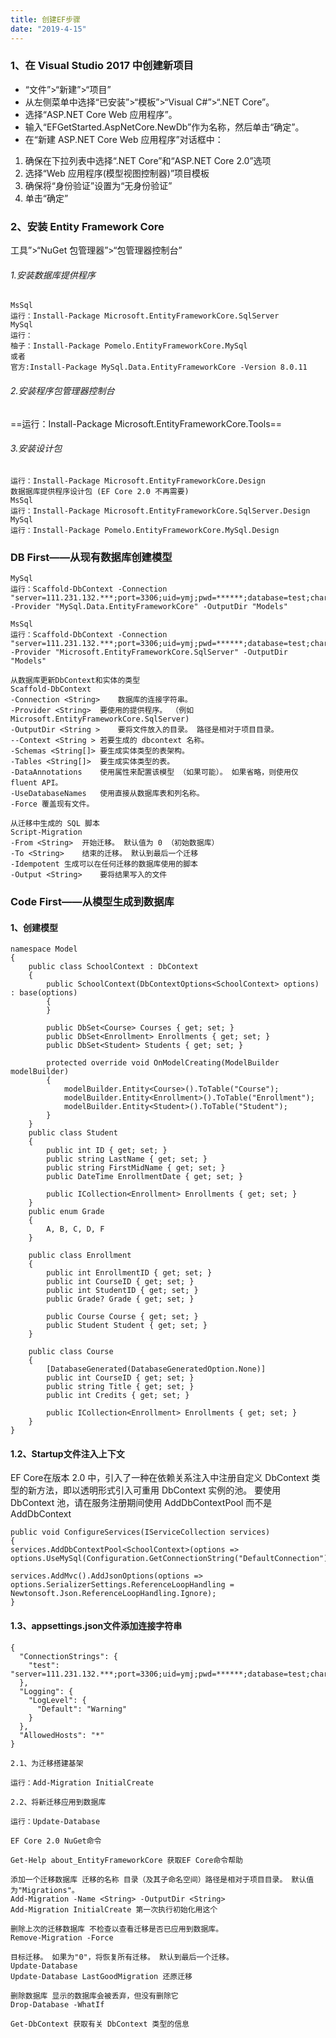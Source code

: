 ```yaml
---
title: 创建EF步骤
date: "2019-4-15"
---
```


### 1、在 Visual Studio 2017 中创建新项目
- “文件”>“新建”>“项目”
- 从左侧菜单中选择“已安装”>“模板”>“Visual C#”>“.NET Core”。
- 选择“ASP.NET Core Web 应用程序”。
- 输入“EFGetStarted.AspNetCore.NewDb”作为名称，然后单击“确定”。
- 在“新建 ASP.NET Core Web 应用程序”对话框中：
1. 确保在下拉列表中选择“.NET Core”和“ASP.NET Core 2.0”选项
1. 选择“Web 应用程序(模型视图控制器)”项目模板
1. 确保将“身份验证”设置为“无身份验证”
1. 单击“确定”

### 2、安装 Entity Framework Core
工具”>“NuGet 包管理器”>“包管理器控制台”

###### 1.安装数据库提供程序

```
MsSql
运行：Install-Package Microsoft.EntityFrameworkCore.SqlServer
MySql
运行：
柚子：Install-Package Pomelo.EntityFrameworkCore.MySql
或者
官方:Install-Package MySql.Data.EntityFrameworkCore -Version 8.0.11
```

###### 2.安装程序包管理器控制台
==运行：Install-Package Microsoft.EntityFrameworkCore.Tools==

###### 3.安装设计包

```
运行：Install-Package Microsoft.EntityFrameworkCore.Design
数据据库提供程序设计包 (EF Core 2.0 不再需要)
MsSql
运行：Install-Package Microsoft.EntityFrameworkCore.SqlServer.Design
MySql
运行：Install-Package Pomelo.EntityFrameworkCore.MySql.Design
```

### DB First——从现有数据库创建模型


```
MySql
运行：Scaffold-DbContext -Connection "server=111.231.132.***;port=3306;uid=ymj;pwd=******;database=test;charset=utf8;sslmode=none;" -Provider "MySql.Data.EntityFrameworkCore" -OutputDir "Models"

MsSql
运行：Scaffold-DbContext -Connection "server=111.231.132.***;port=3306;uid=ymj;pwd=******;database=test;charset=utf8;sslmode=none;" -Provider "Microsoft.EntityFrameworkCore.SqlServer" -OutputDir "Models"
```

```
从数据库更新DbContext和实体的类型
Scaffold-DbContext 
-Connection <String>	数据库的连接字符串。
-Provider <String>	要使用的提供程序。 （例如 Microsoft.EntityFrameworkCore.SqlServer)
-OutputDir <String >	要将文件放入的目录。 路径是相对于项目目录。
--Context <String >	若要生成的 dbcontext 名称。
-Schemas <String[]>	要生成实体类型的表架构。
-Tables <String[]>	要生成实体类型的表。
-DataAnnotations	使用属性来配置该模型 （如果可能）。 如果省略，则使用仅 fluent API。
-UseDatabaseNames	使用直接从数据库表和列名称。
-Force 覆盖现有文件。

从迁移中生成的 SQL 脚本
Script-Migration
-From <String>	开始迁移。 默认值为 0 （初始数据库）
-To <String>	结束的迁移。 默认到最后一个迁移
-Idempotent	生成可以在任何迁移的数据库使用的脚本
-Output <String>	要将结果写入的文件
```

### Code First——从模型生成到数据库

#### 1、创建模型

```
namespace Model
{
    public class SchoolContext : DbContext
    {
        public SchoolContext(DbContextOptions<SchoolContext> options) : base(options)
        {
        }

        public DbSet<Course> Courses { get; set; }
        public DbSet<Enrollment> Enrollments { get; set; }
        public DbSet<Student> Students { get; set; }

        protected override void OnModelCreating(ModelBuilder modelBuilder)
        {
            modelBuilder.Entity<Course>().ToTable("Course");
            modelBuilder.Entity<Enrollment>().ToTable("Enrollment");
            modelBuilder.Entity<Student>().ToTable("Student");
        }
    }
    public class Student
    {
        public int ID { get; set; }
        public string LastName { get; set; }
        public string FirstMidName { get; set; }
        public DateTime EnrollmentDate { get; set; }

        public ICollection<Enrollment> Enrollments { get; set; }
    }
    public enum Grade
    {
        A, B, C, D, F
    }

    public class Enrollment
    {
        public int EnrollmentID { get; set; }
        public int CourseID { get; set; }
        public int StudentID { get; set; }
        public Grade? Grade { get; set; }

        public Course Course { get; set; }
        public Student Student { get; set; }
    }

    public class Course
    {
        [DatabaseGenerated(DatabaseGeneratedOption.None)]
        public int CourseID { get; set; }
        public string Title { get; set; }
        public int Credits { get; set; }

        public ICollection<Enrollment> Enrollments { get; set; }
    }
}
```
#### 1.2、Startup文件注入上下文
EF Core在版本 2.0 中，引入了一种在依赖关系注入中注册自定义 DbContext 类型的新方法，即以透明形式引入可重用 DbContext 实例的池。 
要使用 DbContext 池，请在服务注册期间使用 AddDbContextPool 而不是 AddDbContext

```
public void ConfigureServices(IServiceCollection services)
{
services.AddDbContextPool<SchoolContext>(options =>
options.UseMySql(Configuration.GetConnectionString("DefaultConnection")));

services.AddMvc().AddJsonOptions(options =>
options.SerializerSettings.ReferenceLoopHandling = Newtonsoft.Json.ReferenceLoopHandling.Ignore);
}
```
#### 1.3、appsettings.json文件添加连接字符串
```
{
  "ConnectionStrings": {
    "test": "server=111.231.132.***;port=3306;uid=ymj;pwd=******;database=test;charset=utf8;sslmode=none;"
  },
  "Logging": {
    "LogLevel": {
      "Default": "Warning"
    }
  },
  "AllowedHosts": "*"
}
```


```
2.1、为迁移搭建基架

运行：Add-Migration InitialCreate

2.2、将新迁移应用到数据库

运行：Update-Database

EF Core 2.0 NuGet命令

Get-Help about_EntityFrameworkCore 获取EF Core命令帮助

添加一个迁移数据库 迁移的名称 目录（及其子命名空间）路径是相对于项目目录。 默认值为"Migrations"。
Add-Migration -Name <String> -OutputDir <String>	
Add-Migration InitialCreate 第一次执行初始化用这个

删除上次的迁移数据库 不检查以查看迁移是否已应用到数据库。
Remove-Migration -Force

目标迁移。 如果为"0"，将恢复所有迁移。 默认到最后一个迁移。
Update-Database 
Update-Database LastGoodMigration 还原迁移

删除数据库 显示的数据库会被丢弃，但没有删除它
Drop-Database -WhatIf

Get-DbContext 获取有关 DbContext 类型的信息
```
